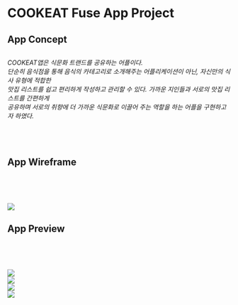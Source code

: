 # COOKEAT Fuse App Project


<h2>App Concept<h2>
  <h6> COOKEAT앱은 식문화 트랜드를 공유하는 어플이다. <br/>
    단순히 음식점을 통해 음식의 카테고리로 소개해주는 어플리케이션이 아닌, 자신만의 식사 유형에 적합한 <br/>
    맛집 리스트를 쉽고 편리하게 작성하고 관리할 수 있다. 가까운 지인들과 서로의 맛집 리스트를 간편하게 <br/>
    공유하며 서로의 취향에 더 가까운 식문화로 이끌어 주는 역할을 하는 어플을 구현하고자 하였다.<h6><br/>
  

<h2>App Wireframe<h2>
<br/>
  <br/>
<img src="https://img1.daumcdn.net/thumb/R1280x0/?scode=mtistory2&fname=https%3A%2F%2Fk.kakaocdn.net%2Fdn%2FFQ2vo%2FbtqET69ozV2%2FuNIRO9l016DJsYE5jnkzI0%2Fimg.png">



<h2>App Preview<h2>
  <br/><br/>
  <img src="https://img1.daumcdn.net/thumb/R1280x0/?scode=mtistory2&fname=https%3A%2F%2Fk.kakaocdn.net%2Fdn%2FZzIB4%2FbtqEWtPBcEN%2F0WjBXs69KyJ0xc9cFJjKUK%2Fimg.png">
  <br/>
  <img src="https://img1.daumcdn.net/thumb/R1280x0/?scode=mtistory2&fname=https%3A%2F%2Fk.kakaocdn.net%2Fdn%2FANcNv%2FbtqEUpnl0dn%2FEf3cRFh9tqz0QeMPIAhSgk%2Fimg.png">
  <br/>
  <img src="https://img1.daumcdn.net/thumb/R1280x0/?scode=mtistory2&fname=https%3A%2F%2Fk.kakaocdn.net%2Fdn%2Fk7TKR%2FbtqEUpARskx%2FxEpa16ajkNCaXzGTCnZdB1%2Fimg.png">
  <br/>
  <img src="https://img1.daumcdn.net/thumb/R1280x0/?scode=mtistory2&fname=https%3A%2F%2Fk.kakaocdn.net%2Fdn%2Fb6vucs%2FbtqEVJezfwX%2F8gPLKAsxDC5WXDR1Z6HogK%2Fimg.png">
  
  

